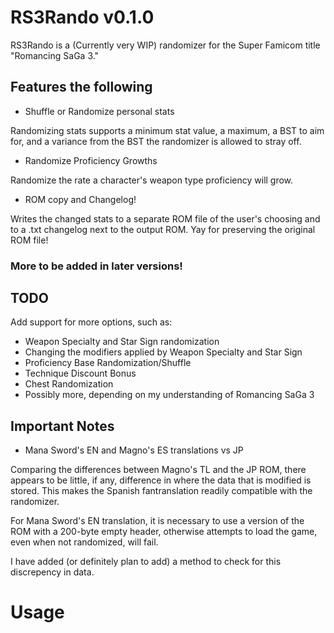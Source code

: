 # RS3Rando v0.1.0

RS3Rando is a (Currently very WIP) randomizer for the Super Famicom title "Romancing SaGa 3."

## Features the following

* Shuffle or Randomize personal stats

Randomizing stats supports a minimum stat value, a maximum, a BST to aim for, and a variance from the BST the randomizer is allowed to stray off.

* Randomize Proficiency Growths

Randomize the rate a character's weapon type proficiency will grow.

* ROM copy and Changelog!

Writes the changed stats to a separate ROM file of the user's choosing and to a .txt changelog next to the output ROM. Yay for preserving the original ROM file!

### More to be added in later versions!

## TODO

Add support for more options, such as:
* Weapon Specialty and Star Sign randomization
* Changing the modifiers applied by Weapon Specialty and Star Sign
* Proficiency Base Randomization/Shuffle
* Technique Discount Bonus
* Chest Randomization
* Possibly more, depending on my understanding of Romancing SaGa 3


## Important Notes

* Mana Sword's EN and Magno's ES translations vs JP

Comparing the differences between Magno's TL and the JP ROM, there appears to
be little, if any, difference in where the data that is modified is stored. This
makes the Spanish fantranslation readily compatible with the randomizer.

For Mana Sword's EN translation, it is necessary to use a version of the ROM with a
200-byte empty header, otherwise attempts to load the game, even when not randomized,
will fail.

I have added (or definitely plan to add) a method to check for this discrepency in
data.

# Usage

